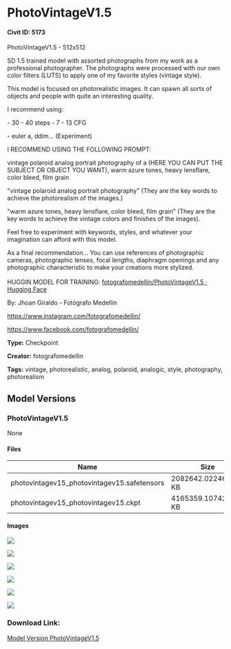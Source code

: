# PhotoVintageV1.5

#### Civit ID: 5173

<p>PhotoVintageV1.5 - 512x512</p><p>SD 1.5 trained model with assorted photographs from my work as a professional photographer. The photographs were processed with our own color filters (LUTS) to apply one of my favorite styles (vintage style).</p><p>This model is focused on photorealistic images. It can spawn all sorts of objects and people with quite an interesting quality.</p><p>I recommend using:</p><p>- 30 - 40 steps - 7 - 13 CFG</p><p>- euler a, ddim... (Experiment)</p><p>I RECOMMEND USING THE FOLLOWING PROMPT:</p><p>vintage polaroid analog portrait photography of a (HERE YOU CAN PUT THE SUBJECT OR OBJECT YOU WANT), warm azure tones, heavy lensflare, color bleed, film grain</p><p>"vintage polaroid analog portrait photography" (They are the key words to achieve the photorealism of the images.)</p><p>"warm azure tones, heavy lensflare, color bleed, film grain" (They are the key words to achieve the vintage colors and finishes of the images).</p><p>Feel free to experiment with keywords, styles, and whatever your imagination can afford with this model.</p><p>As a final recommendation... You can use references of photographic cameras, photographic lenses, focal lengths, diaphragm openings and any photographic characteristic to make your creations more stylized.<br /><br />HUGGIN MODEL FOR TRAINING: <a target="_blank" rel="ugc" href="https://huggingface.co/fotografomedellin/PhotoVintageV1.5">fotografomedellin/PhotoVintageV1.5 · Hugging Face</a></p><p>By: Jhoan Giraldo - Fotógrafo Medellín</p><p><a target="_blank" rel="ugc" href="https://www.instagram.com/fotografomedellin/">https://www.instagram.com/fotografomedellin/</a></p><p><a target="_blank" rel="ugc" href="https://www.facebook.com/fotografomedellin/">https://www.facebook.com/fotografomedellin/</a></p><p></p>

**Type:** Checkpoint

**Creator:** fotografomedellin

**Tags:** vintage, photorealistic, analog, polaroid, analogic, style, photography, photorealism

## Model Versions

### PhotoVintageV1.5

None

#### Files

| Name | Size | Type | Format | Download Url | AutoV1 | AutoV2 | SHA256 | CRC32 | BLAKE3 |
| --- | --- | --- | --- | --- | --- | --- | --- | --- | --- |
| photovintagev15_photovintagev15.safetensors | 2082642.022460938 KB | Model | SafeTensor | https://civitai.com/api/download/models/6002 | 475EAE91 | FD44418C19 | FD44418C19E79AFB5DCD5EFE68B34551FEC64FAE7CE51FE91F4289698FA9E0AA | 26C4C2AB | A2636FAFCAD4822E67E556BEBE436727B53E8682F0DD9D60BB67F7CE8EB283BD |
| photovintagev15_photovintagev15.ckpt | 4165359.107421875 KB | Model | PickleTensor | https://civitai.com/api/download/models/6002?type=Model&format=PickleTensor&size=full&fp=fp16 | 3CAEEAF3 | 07D5EB111B | 07D5EB111BF83A09BB7D8427012347563DF849801B0771AE1B6F5D45A7B17C74 | FC540FC7 | E327A3AC44226EF0BEACA05FB1242482A5EE96DE6D00F829FDBC492A404A1E78 |

#### Images

<p><img src="https://image.civitai.com/xG1nkqKTMzGDvpLrqFT7WA/7bb9fe1b-f9f2-42c6-2e37-a5d908cab400/width=450/52257.jpeg" /></p>

<p><img src="https://image.civitai.com/xG1nkqKTMzGDvpLrqFT7WA/2c51694d-71c7-46a4-ff76-0801eb2dc600/width=450/51214.jpeg" /></p>

<p><img src="https://image.civitai.com/xG1nkqKTMzGDvpLrqFT7WA/c6102a10-0112-44ca-e5cd-2c620d39ca00/width=450/51216.jpeg" /></p>

<p><img src="https://image.civitai.com/xG1nkqKTMzGDvpLrqFT7WA/1f9a5e5b-e294-471e-614e-67f0cdc8c800/width=450/51215.jpeg" /></p>

<p><img src="https://image.civitai.com/xG1nkqKTMzGDvpLrqFT7WA/4a2a72e9-946c-460f-c794-68eab688ae00/width=450/52255.jpeg" /></p>

<p><img src="https://image.civitai.com/xG1nkqKTMzGDvpLrqFT7WA/7f4d2892-9eeb-4713-21a0-fc8cd4f00c00/width=450/52254.jpeg" /></p>

### Download Link:

[Model Version PhotoVintageV1.5](https://civitai.com/api/download/models/6002)

